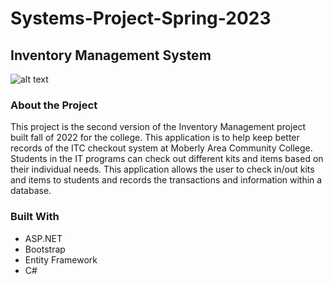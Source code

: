 # Systems-Project-Spring-2023


## Inventory Management System

![alt text](https://github.com/driftwood8891/Systems-Project-Spring-2023/blob/master/ASP_NET.png "Logo Title Text 1")

### About the Project
This project is the second version of the Inventory Management project built fall of 2022 for the college.  This
application is to help keep better records of the ITC checkout system at Moberly Area Community College.  
Students in the IT programs can check out different kits and items based on their individual needs.  This 
application allows the user to check in/out kits and items to students and records the transactions and information
within a database.

### Built With

* ASP.NET
* Bootstrap
* Entity Framework
* C#
